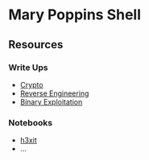 # Mary Poppins Shell

## Resources

### Write Ups
- [Crypto](/writeups/crypto.md)
- [Reverse Engineering](/writeups/reverse.md)
- [Binary Exploitation](/writeups/binaryexploitation.md)

### Notebooks
- [h3xit](https://h3xit.notion.site/Offsec-KB-f169b9e1fcd243629a7d2bdb1ab292d8)
- ...
